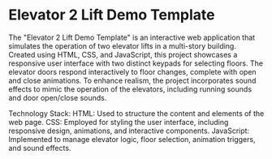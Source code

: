 # Elevator 2 Lift Demo Template

The "Elevator 2 Lift Demo Template" is an interactive web application that simulates the operation of two elevator lifts in a multi-story building.
Created using HTML, CSS, and JavaScript, this project showcases a responsive user interface with two distinct keypads for selecting floors. 
The elevator doors respond interactively to floor changes, complete with open and close animations. 
To enhance realism, the project incorporates sound effects to mimic the operation of the elevators, including running sounds and door open/close sounds.

Technology Stack:
HTML: Used to structure the content and elements of the web page.
CSS: Employed for styling the user interface, including responsive design, animations, and interactive components.
JavaScript: Implemented to manage elevator logic, floor selection, animation triggers, and sound effects.
